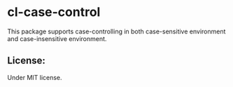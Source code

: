 cl-case-control
====

This package supports case-controlling in both case-sensitive environment and case-insensitive environment.

## License:
Under MIT license.
